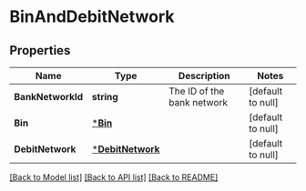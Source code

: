 # BinAndDebitNetwork

## Properties
Name | Type | Description | Notes
------------ | ------------- | ------------- | -------------
**BankNetworkId** | **string** | The ID of the bank network | [default to null]
**Bin** | [***Bin**](bin.md) |  | [default to null]
**DebitNetwork** | [***DebitNetwork**](debit_network.md) |  | [default to null]

[[Back to Model list]](../README.md#documentation-for-models) [[Back to API list]](../README.md#documentation-for-api-endpoints) [[Back to README]](../README.md)

